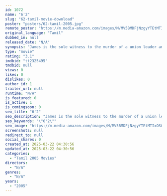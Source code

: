 ```yaml
---
id: 1072
name: "6'2"
slug: "62-tamil-movie-download"
poster: "posters/62-tamil-2005.jpg"
remote_poster: "https://m.media-amazon.com/images/M/MV5BMDFjNzgyYTEtMTIxOS00N2I1LWIzZWUtYzNiNDViN2NjOGQ0XkEyXkFqcGc@._V1_SX300.jpg"
original_language: "Tamil"
dubbed_in: null
released_date: "N/A"
synopsis: "James is the sole witness to the murder of a union leader and he promises the police to identify the murderer. In order to crack the case, the police urges James to live near the victim's house."
type: "movie"
rating: "3.1"
imdbid: "tt2325495"
tmdbid: null
views: 0
likes: 0
dislikes: 0
author_id: 1
trailer_url: null
runtime: "N/A"
is_featured: 0
is_active: 1
is_comingsoon: 0
seo_title: "6'2"
seo_description: "James is the sole witness to the murder of a union leader and he promises the police to identify the murderer. In order to crack the case, the police urges James to live near the victim's house."
seo_keywords: "\"6'2\""
seo_image: "https://m.media-amazon.com/images/M/MV5BMDFjNzgyYTEtMTIxOS00N2I1LWIzZWUtYzNiNDViN2NjOGQ0XkEyXkFqcGc@._V1_SX300.jpg"
screenshots: null
redirect_to: null
social_shares: 0
created_at: 2025-03-22 04:30:56
updated_at: 2025-03-22 04:30:56
categories:
  - "Tamil 2005 Movies"
directors:
  - "N/A"
genres:
  - "N/A"
years:
  - "2005"
---
```

